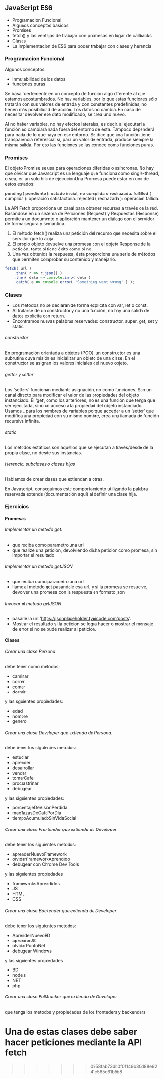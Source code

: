 ## JavaScript ES6

* Programacion Funcional
 * Algunos conceptos basicos
* Promises
 * fetch() y las ventajas de trabajar con promesas en lugar de callbacks
* Clases
 * La implementación de ES6 para poder trabajar con clases y herencia


### Programacion Funcional
Algunos conceptos:
* inmutabilidad de los datos
* funciones puras


Se basa fuertemente en un concepto de función algo diferente al que estamos acostumbrados.
No hay variables, por lo que estas funciones sólo tratarán con sus valores de entrada y con constantes predefinidas; no tienen más posibilidad de acción. Los datos no cambia. En caso de necesitar devolver ese dato modificado, se crea uno nuevo.

Al no haber variables, no hay efectos laterales, es decir, al ejecutar la función no cambiará nada fuera del entorno de ésta. Tampoco dependerá para nada de lo que haya en ese entorno. Se dice que una función tiene transparencia referencial si, para un valor de entrada, produce siempre la misma salida. Por eso las funciones se las conoce como funciones puras.


### Promises

El objeto Promise se usa para operaciones diferidas o asíncronas. No hay que olvidar que Javascript es un lenguaje que funciona como single-thread, o sea, en un solo hilo de ejecucionUna Promesa puede estar en uno de estos estados:

pending ( pendiente ): estado inicial, no cumplida o rechazada.
fulfilled ( cumplida ): operación satisfactoria.
rejected ( rechazada ): operación fallida.



La API Fetch proporciona un canal para obtener recursos a través de la red. Basándose en un sistema de Peticiones (Request) y Respuestas (Response) permite a un documento o aplicación mantener un diálogo con el servidor de forma segura y semántica.

1. El método fetch() realiza una petición del recurso que necesita sobre el servidor que lo aloja.
2. El propio objeto devuelve una promesa con el objeto Response de la petición, tanto si tiene éxito como si no.
3. Una vez obtenida la respuesta, ésta proporciona una serie de métodos que permiten comprobar su contenido y manejarlo.


``````Javascript
fetch( url )
    .then( r => r.json() )
    .then( data => console.info( data ) )
    .catch( e => console.error( 'Something went wrong' ) );
``````

### Clases

* Los métodos no se declaran de forma explícita con var, let o const.
* Al tratarse de un constructor y no una función, no hay una salida de datos explícita con return.
* Encontramos nuevas palabras reservadas: constructor, super, get, set y static.


###### constructor
En programación orientada a objetos (POO), un constructor es una subrutina cuya misión es inicializar un objeto de una clase. En el constructor se asignan los valores iniciales del nuevo objeto.


###### getter y setter
Los ‘setters‘ funcionan mediante asignación, no como funciones. Son un canal directo para modificar el valor de las propiedades del objeto instanciado.
El ‘get‘, como los anteriores, no es una función que tenga que ser ejecutada, sino un acceso a la propiedad del objeto instanciado.
Usamos _ para los nombres de variables porque acceder a un ‘setter‘ que modifica una propiedad con su mismo nombre, crea una llamada de función recursiva infinita.

###### static
Los métodos estáticos son aquellos que se ejecutan a través/desde de la propia clase, no desde sus instancias.


###### Herencia: subclases o clases hijas
Hablamos de crear clases que extiendan a otras.

En Javascript, conseguimos este comportamiento utilizando la palabra reservada extends (documentación aquí) al definir una clase hija.



### Ejercicios

#### Promesas

###### Implementar un metodo get:
* que reciba como parametro una url
* que realize una peticion, devolviendo dicha peticion como promesa, sin importar el resultado

###### Implementar un metodo getJSON
* que reciba como parametro una url
* llame al metodo get pasandole esa url, y si la promesa se resuelve, devolver una promesa con la respuesta en formato json

###### Invocar al metodo getJSON
* pasarle la url 'https://jsonplaceholder.typicode.com/posts'.
* Mostrar el resultado si la peticion se logra hacer o mostrar el mensaje de error si no se pude realizar al peticion.

#### Clases

###### Crear una clase Persona

debe tener como metodos:
* caminar
* correr
* comer
* dormir

y las sguientes propiedades:
* edad
* nombre
* genero

###### Crear una clase Developer que extienda de Persona.

debe tener los siguientes metodos:
* estudiar
* aprender
* desarrollar
* vender
* tomarCafe
* procrastrinar
* debugear

y las siguientes propiedades:
* porcentajeDeVisionPerdida
* maxTazasDeCafePorDia
* tiempoAcumuladoSinVidaSocial

###### Crear una clase Frontender que extienda de Developer

debe tener los siguientes metodos:
* aprenderNuevoFramework
* olvidarFrameworkAprendido
* debugear con Chrome Dev Tools

y las siguientes propiedades
* framewroksAprendidos
* JS
* HTML
* CSS


###### Crear una clase Backender que extienda de Developer

debe tener los siguientes metodos:
* AprenderNuevoBD
* aprenderJS
* olvidarPuntoNet
* debugear Windows

y las siguientes propiedades
* BD
* nodejs
* NET
* php

###### Crear una clase FullStacker que extienda de Developer

que tenga los metodos y propiedades de los fronteders y backenders


Una de estas clases debe saber hacer peticiones mediante la API fetch
=======
>>>>>>> 0958fab73db0f0f149b30d88e9241c565c61b5b8
